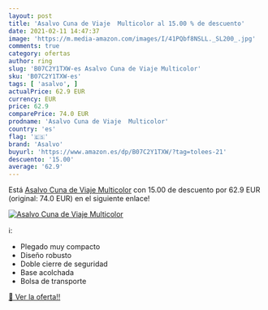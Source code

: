 ```yaml
---
layout: post
title: 'Asalvo Cuna de Viaje  Multicolor al 15.00 % de descuento'
date: 2021-02-11 14:47:37
image: 'https://m.media-amazon.com/images/I/41PQbf8NSLL._SL200_.jpg'
comments: true
category: ofertas
author: ring
slug: 'B07C2Y1TXW-es Asalvo Cuna de Viaje Multicolor'
sku: 'B07C2Y1TXW-es'
tags: [ 'asalvo', ]
actualPrice: 62.9 EUR
currency: EUR
price: 62.9
comparePrice: 74.0 EUR
prodname: 'Asalvo Cuna de Viaje  Multicolor'
country: 'es'
flag: '🇪🇸'
brand: 'Asalvo'
buyurl: 'https://www.amazon.es/dp/B07C2Y1TXW/?tag=tolees-21'
descuento: '15.00'
average: '62.9'
---
```


Está [Asalvo Cuna de Viaje  Multicolor](https://www.amazon.es/dp/B07C2Y1TXW/?tag=tolees-21) con 15.00 de descuento por 62.9 EUR (original: 74.0 EUR) en el siguiente enlace!

[![Asalvo Cuna de Viaje  Multicolor](https://m.media-amazon.com/images/I/41PQbf8NSLL._SL200_.jpg)](https://www.amazon.es/dp/B07C2Y1TXW/?tag=tolees-21)

ℹ️:

- Plegado muy compacto
- Diseño robusto
- Doble cierre de seguridad
- Base acolchada
- Bolsa de transporte

[🛒 Ver la oferta!!](https://www.amazon.es/dp/B07C2Y1TXW/?tag=tolees-21)
